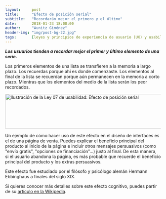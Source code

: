 ```yaml
---
layout:     post
title:      "Efecto de posición serial"
subtitle:   "Recordarán mejor el primero y el último"
date:       2018-01-23 18:00:00
author:     "Aunitz Giménez"
header-img: "img/post-bg-22.jpg"
tags:       [leyes y principios de experiencia de usuario (UX) y usabilidad]
---
```


<p><em><strong>Los usuarios tienden a recordar mejor el primer y último elemento de una serie.</strong></em></p>

<p>Los primeros elementos de una lista se transfieren a la memoria a largo plazo. Los recuerdas porque ahí es donde comenzaste. Los elementos al final de la lista se recuerdan porque aún permanecen en la memoria a corto plazo. Mientras que los elementos del medio de la lista serán los peor recordados.</p>

<p><img src="{{ site.baseurl }}/img/ley-07-efecto-de-posicion-serial.png" loading="lazy" alt="Ilustración de la Ley 07 de usabilidad: Efecto de posición serial" width="722" height="112"></p>

<p>Un ejemplo de cómo hacer uso de este efecto en el diseño de interfaces es el de una página de venta. Puedes explicar el beneficio principal del producto al inicio de la página e incluir otros mensajes persuasivos (como "envío gratis", "opciones de financiación"...) justo al final. De esta manera, si el usuario abandona la página, es más probable que recuerde el beneficio principal del producto y los extras persuasivos.</p>

<p>Este efecto fue estudiado por el filósofo y psicólogo alemán Hermann Ebbinghaus a finales del siglo XIX.</p>

<p>Si quieres conocer más detalles sobre este efecto cognitivo, puedes partir de su <a href="https://en.wikipedia.org/wiki/Serial-position_effect" target="_blank" rel="noopener noreferrer">artículo en la Wikipedia</a>.</p>
